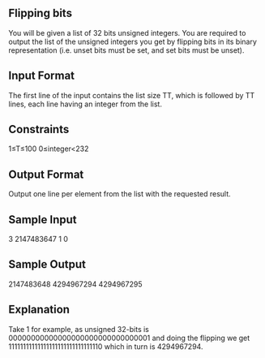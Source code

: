Flipping bits
-------------
You will be given a list of 32 bits unsigned integers. You are required to output the list of the unsigned integers you get by flipping bits in its binary representation (i.e. unset bits must be set, and set bits must be unset).

Input Format
------------
The first line of the input contains the list size TT, which is followed by TT lines, each line having an integer from the list.

Constraints
-----------
1≤T≤100
0≤integer<232

Output Format
-------------
Output one line per element from the list with the requested result.

Sample Input
------------
3
2147483647
1
0

Sample Output
-------------
2147483648
4294967294
4294967295

Explanation
-----------
Take 1 for example, as unsigned 32-bits is 00000000000000000000000000000001 and doing the flipping we get 11111111111111111111111111111110 which in turn is 4294967294.